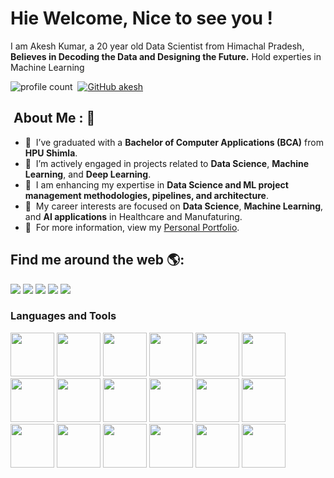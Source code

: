 # Hie Welcome, Nice to see you !

I am Akesh Kumar, a 20 year old Data Scientist from Himachal Pradesh, <strong>Believes in Decoding the Data and Designing the Future.</strong> Hold experties in Machine Learning 

![profile count](https://komarev.com/ghpvc/?username=akesh-0909&color=red)&nbsp;
[![GitHub akesh](https://img.shields.io/github/followers/akesh-0909?label=follow&style=social)](https://github.com/akesh-0909)&nbsp;

## &nbsp;About Me : 📡
- 💼  &nbsp;I’ve graduated with a **Bachelor of Computer Applications (BCA)** from **HPU Shimla**.
- 🔭  &nbsp;I’m actively engaged in projects related to **Data Science**, **Machine Learning**, and **Deep Learning**.
- 🌱  &nbsp;I am enhancing my expertise in **Data Science and ML project management methodologies, pipelines, and architecture**.
- 🤔  &nbsp;My career interests are focused on **Data Science**, **Machine Learning**, and **AI applications** in Healthcare and Manufaturing.
- 👀  &nbsp;For more information, view my [Personal Portfolio](https://akesh-0909.github.io).


## Find me around the web 🌎:
<div>
    <a href="https://www.linkedin.com/in/akeshkumar/">
        <img src="https://img.shields.io/badge/linkedin-%230077B5.svg?&style=for-the-badge&logo=linkedin&logoColor=white"></a>
    <a href="https://akesh-0909.github.io/">
        <img src="https://img.shields.io/badge/Portfolio-%2312100E.svg?&style=for-the-badge&logo=circle&logoColor=white"></a>
  <a href="https://www.kaggle.com/akeshkumarhp">
        <img src="https://img.shields.io/badge/kaggle-%2320BEFF.svg?&style=for-the-badge&logo=kaggle&logoColor=white"></a>
  <a href="mailto:akeshkumar65885@gmail.com">
        <img src="https://img.shields.io/badge/-Mail Me-7B83fB?&style=for-the-badge&logo=gmail&logoColor=white"></a>
 <a href="https://www.instagram.com/koundal_akesh/">
        <img src="https://img.shields.io/badge/instagram-%23E4405F.svg?&style=for-the-badge&logo=instagram&logoColor=white"></a></div>
   <!--## Github repositories stats
![MrMimic stats](https://github-readme-stats.vercel.app/api?username=akesh-0909&show_icons=true&theme=dracula)--!>

### Languages and Tools
<code><img height="70" src="https://www.vectorlogo.zone/logos/python/python-ar21.svg"></code>
<code><img height="70" src="https://www.vectorlogo.zone/logos/docker/docker-ar21.svg"></code>
<code><img height="70" src="https://www.vectorlogo.zone/logos/tensorflow/tensorflow-ar21.svg"></code>
<code><img height="70" src="https://www.vectorlogo.zone/logos/mysql/mysql-ar21.svg"></code>
<code><img height="70" src="https://www.vectorlogo.zone/logos/mongodb/mongodb-ar21.svg"></code>
<code><img height="70" src="https://www.vectorlogo.zone/logos/w3_html5/w3_html5-ar21.svg"></code>
<code><img height="70" src="https://www.vectorlogo.zone/logos/jupyter/jupyter-ar21.svg"></code>
<code><img height="70" src="https://www.vectorlogo.zone/logos/numpy/numpy-ar21.svg"></code>
<code><img height="70" src="https://img.icons8.com/?size=48&id=xSkewUSqtErH&format=png"></code>
<code><img height="70" src="https://mlflow.org/docs/latest/_static/MLflow-logo-final-black.png"></code>
<code><img height="70" src="https://scipy.org/images/logo.svg"></code>
<code><img height="70" src="https://upload.wikimedia.org/wikipedia/commons/thumb/0/05/Scikit_learn_logo_small.svg/180px-Scikit_learn_logo_small.svg.png"></code>
 <code><img height="70" src="https://www.vectorlogo.zone/logos/pocoo_flask/pocoo_flask-ar21.svg"></code>
<code><img height="70" src="https://dvc.org/img/logos/dvc.svg"></code>
<code><img height="70" src="https://th.bing.com/th?id=OSK.a7177a97eea720a74a2020d18260a6a0&w=46&h=46&c=11&rs=1&qlt=80&o=6&dpr=1.2&pid=SANGAM"></code>
<code><img height="70" src="https://seaborn.pydata.org/_static/logo-wide-lightbg.svg"></code>
<code><img height="70" src="https://matplotlib.org/_static/logo_light.svg"></code>
<code><img height="70" src="https://www.vectorlogo.zone/logos/git-scm/git-scm-ar21.svg"></code>
